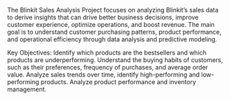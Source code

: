 The Blinkit Sales Analysis Project focuses on analyzing Blinkit’s sales data to derive 
insights that can drive better business decisions, improve customer experience, 
optimize operations, and boost revenue. 
The main goal is to understand customer purchasing patterns, product performance, 
and operational efficiency through data analysis and predictive modeling.

Key Objectives:
Identify which products are the bestsellers and which products are underperforming.
Understand the buying habits of customers, such as their preferences, frequency of purchases, and average order value.
Analyze sales trends over time, identify high-performing and low-performing products.
Analyze product performance and inventory management.

